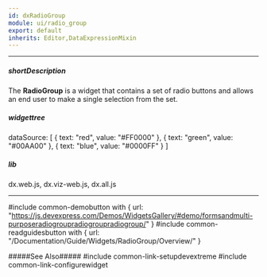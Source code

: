 ```yaml
---
id: dxRadioGroup
module: ui/radio_group
export: default
inherits: Editor,DataExpressionMixin
---
```

---
##### shortDescription
The **RadioGroup** is a widget that contains a set of radio buttons and allows an end user to make a single selection from the set.

##### widgettree
dataSource: [
        { text: "red", value: "#FF0000" },
        { text: "green", value: "#00AA00" },
        { text: "blue", value: "#0000FF" }
    ]

##### lib
dx.web.js, dx.viz-web.js, dx.all.js

---
#include common-demobutton with {
    url: "https://js.devexpress.com/Demos/WidgetsGallery/#demo/formsandmulti-purposeradiogroupradiogroupradiogroup/"
}
#include common-readguidesbutton with {
    url: "/Documentation/Guide/Widgets/RadioGroup/Overview/"
}

#####See Also#####
#include common-link-setupdevextreme
#include common-link-configurewidget